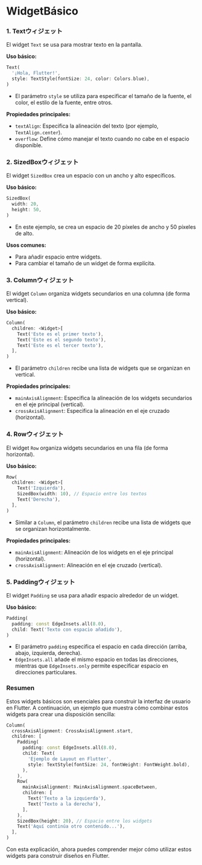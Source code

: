 # WidgetBásico

### 1. Textウィジェット
El widget `Text` se usa para mostrar texto en la pantalla.

**Uso básico:**
```dart
Text(
  '¡Hola, Flutter!',
  style: TextStyle(fontSize: 24, color: Colors.blue),
)
```
- El parámetro `style` se utiliza para especificar el tamaño de la fuente, el color, el estilo de la fuente, entre otros.

**Propiedades principales:**
- `textAlign`: Especifica la alineación del texto (por ejemplo, `TextAlign.center`).
- `overflow`: Define cómo manejar el texto cuando no cabe en el espacio disponible.

### 2. SizedBoxウィジェット
El widget `SizedBox` crea un espacio con un ancho y alto específicos.

**Uso básico:**
```dart
SizedBox(
  width: 20,
  height: 50,
)
```
- En este ejemplo, se crea un espacio de 20 píxeles de ancho y 50 píxeles de alto.

**Usos comunes:**
- Para añadir espacio entre widgets.
- Para cambiar el tamaño de un widget de forma explícita.

### 3. Columnウィジェット
El widget `Column` organiza widgets secundarios en una columna (de forma vertical).

**Uso básico:**
```dart
Column(
  children: <Widget>[
    Text('Este es el primer texto'),
    Text('Este es el segundo texto'),
    Text('Este es el tercer texto'),
  ],
)
```
- El parámetro `children` recibe una lista de widgets que se organizan en vertical.

**Propiedades principales:**
- `mainAxisAlignment`: Especifica la alineación de los widgets secundarios en el eje principal (vertical).
- `crossAxisAlignment`: Especifica la alineación en el eje cruzado (horizontal).

### 4. Rowウィジェット
El widget `Row` organiza widgets secundarios en una fila (de forma horizontal).

**Uso básico:**
```dart
Row(
  children: <Widget>[
    Text('Izquierda'),
    SizedBox(width: 10), // Espacio entre los textos
    Text('Derecha'),
  ],
)
```
- Similar a `Column`, el parámetro `children` recibe una lista de widgets que se organizan horizontalmente.

**Propiedades principales:**
- `mainAxisAlignment`: Alineación de los widgets en el eje principal (horizontal).
- `crossAxisAlignment`: Alineación en el eje cruzado (vertical).

### 5. Paddingウィジェット
El widget `Padding` se usa para añadir espacio alrededor de un widget.

**Uso básico:**
```dart
Padding(
  padding: const EdgeInsets.all(8.0),
  child: Text('Texto con espacio añadido'),
)
```
- El parámetro `padding` especifica el espacio en cada dirección (arriba, abajo, izquierda, derecha).
- `EdgeInsets.all` añade el mismo espacio en todas las direcciones, mientras que `EdgeInsets.only` permite especificar espacio en direcciones particulares.

### Resumen
Estos widgets básicos son esenciales para construir la interfaz de usuario en Flutter. A continuación, un ejemplo que muestra cómo combinar estos widgets para crear una disposición sencilla:

```dart
Column(
  crossAxisAlignment: CrossAxisAlignment.start,
  children: [
    Padding(
      padding: const EdgeInsets.all(8.0),
      child: Text(
        'Ejemplo de Layout en Flutter',
        style: TextStyle(fontSize: 24, fontWeight: FontWeight.bold),
      ),
    ),
    Row(
      mainAxisAlignment: MainAxisAlignment.spaceBetween,
      children: [
        Text('Texto a la izquierda'),
        Text('Texto a la derecha'),
      ],
    ),
    SizedBox(height: 20), // Espacio entre los widgets
    Text('Aquí continúa otro contenido...'),
  ],
)
```

Con esta explicación, ahora puedes comprender mejor cómo utilizar estos widgets para construir diseños en Flutter.
